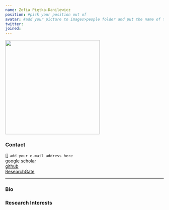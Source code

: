 ```yaml
---
name: Zofia Piętka-Danilewicz
position: #pick your position out of 
avatar: #add your picture to images>people folder and put the name of the file 'name_surname.jpg' here
twitter: 
joined: 
---
```


<img width="300" src="{{site.baseurl}}/images/people/{{page.avatar}}" data-action="zoom">

### Contact

[<i class="fa fa-envelope-o"></i>]  `add your e-mail address here`<br>
[<i class="fa fa-bar-chart"></i> google scholar](https://scholar.google.pl/citations?user=mBE4nHsAAAAJ&hl=pl) <br>
[<i class="fa fa-bar-github"></i> github](https://github.com/) <br>
[<i class="fa fa-bar-researchgate"></i> ResearchGate](https://researchgate.net) <br>

<hr>

### Bio



### Research Interests

